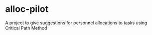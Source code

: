 # alloc-pilot
A project to give suggestions for personnel allocations to tasks using Critical Path Method

